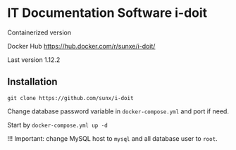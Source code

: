 # IT Documentation Software i-doit
Containerized version

Docker Hub https://hub.docker.com/r/sunxe/i-doit/

Last version 1.12.2
## Installation

`git clone https://github.com/sunx/i-doit`

Change database password variable in `docker-compose.yml` and port if need.

Start by `docker-compose.yml up -d`

!!! Important: change MySQL host to `mysql` and all database user to `root`.
